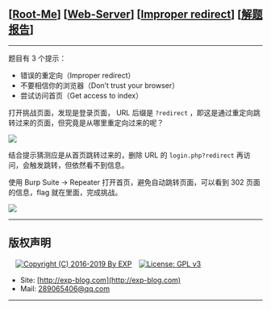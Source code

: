 ## [[Root-Me](https://www.root-me.org/)] [[Web-Server](https://www.root-me.org/en/Challenges/Web-Server/)] [[Improper redirect](https://www.root-me.org/en/Challenges/Web-Server/Improper-redirect)] [[解题报告](http://exp-blog.com/2019/01/13/pid-2977/)]

------

题目有 3 个提示：

- 错误的重定向（Improper redirect）
- 不要相信你的浏览器（Don’t trust your browser）
- 尝试访问首页（Get access to index）

打开挑战页面，发现是登录页面， URL 后缀是 `?redirect` ，即这是通过重定向跳转过来的页面，但究竟是从哪里重定向过来的呢？

![](https://github.com/lyy289065406/CTF-Solving-Reports/blob/master/rootme/Web-Server/%5B12%5D%20%5B15P%5D%20Improper%20redirect/imgs/01.png)

结合提示猜测应是从首页跳转过来的，删除 URL 的 `login.php?redirect` 再访问，会触发跳转，但依然看不到信息。

使用 Burp Suite -> Repeater 打开首页，避免自动跳转页面，可以看到 302 页面的信息，flag 就在里面，完成挑战。

![](https://github.com/lyy289065406/CTF-Solving-Reports/blob/master/rootme/Web-Server/%5B12%5D%20%5B15P%5D%20Improper%20redirect/imgs/02.png)

------

## 版权声明

　[![Copyright (C) 2016-2019 By EXP](https://img.shields.io/badge/Copyright%20(C)-2016~2019%20By%20EXP-blue.svg)](http://exp-blog.com)　[![License: GPL v3](https://img.shields.io/badge/License-GPL%20v3-blue.svg)](https://www.gnu.org/licenses/gpl-3.0)
  

- Site: [http://exp-blog.com](http://exp-blog.com) 
- Mail: <a href="mailto:289065406@qq.com?subject=[EXP's Github]%20Your%20Question%20（请写下您的疑问）&amp;body=What%20can%20I%20help%20you?%20（需要我提供什么帮助吗？）">289065406@qq.com</a>


------
